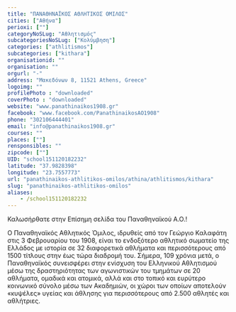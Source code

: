 ```yaml
---
title: "ΠΑΝΑΘΗΝΑΪΚΟΣ ΑΘΛΗΤΙΚΟΣ ΟΜΙΛΟΣ"
cities: ["Αθήνα"]
perioxi: [""]
categoryNoSLug: "Αθλητισμός"
subcategoriesNoSLug: ["Κολύμβηση"]
categories: ["athlitismos"]
subcategories: ["kithara"]
organisationid: ""
organisation: ""
orgurl: "-"
address: "Μακεδόνων 8, 11521 Athens, Greece"
logoimg: ""
profilePhoto : "downloaded"
coverPhoto : "downloaded"
website: "www.panathinaikos1908.gr"
facebook: "www.facebook.com/PanathinaikosAO1908"
phone: "302106444401"
email: "info@panathinaikos1908.gr"
courses: ""
places: [""]
rensponsibles: ""
zipcode: [""]
UID: "school151120182232"
latitude: "37.9828398"
longitude: "23.7557773"
url: "panathinaikos-athlitikos-omilos/athina/athlitismos/kithara"
slug: "panathinaikos-athlitikos-omilos"
aliases:
    - /school151120182232
---
```



Καλωσήρθατε στην Επίσημη σελίδα του Παναθηναϊκού Α.Ο.!

Ο Παναθηναϊκός Αθλητικός Όμιλος, ιδρυθείς από τον Γεώργιο Καλαφάτη στις 3 Φεβρουαρίου του 1908, είναι το ενδοξότερο αθλητικό σωματείο της Ελλάδος με ιστορία σε 32 διαφορετικά αθλήματα και περισσότερους από 1500 τίτλους στην έως τώρα διαδρομή του. Σήμερα, 109 χρόνια μετά, ο Παναθηναϊκός συνεισφέρει στην ενίσχυση του Ελληνικού Αθλητισμού μέσω της δραστηριότητας των αγωνιστικών του τμημάτων σε 20 αθλήματα, ομαδικά και ατομικά, αλλά και στο τοπικό και ευρύτερο κοινωνικό σύνολο μέσω των Ακαδημιών, οι χώροι των οποίων αποτελούν «κυψέλες» υγείας και άθλησης για περισσότερους από 2.500 αθλητές και αθλήτριες.